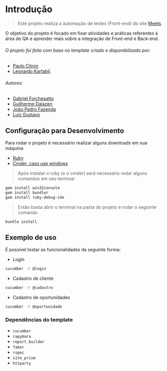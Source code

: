 # Introdução

> Este projeto realiza a automação de testes (Front-end) do site [Meets](https://meets.com.br/).

O objetivo do projeto é focado em fixar atividades e práticas referentes à área de QA e aprender mais sobre a integração de Front-end e Back-end.

###### O projeto foi feito com base no template criado e disponibilizado por: 
- [Paulo Citron](https://www.linkedin.com/in/paulocesarcit/?originalSubdomain=br)
- [Leonardo Kartabil](https://www.linkedin.com/in/leo-kartabil/?originalSubdomain=br).
###### Autores:
- [Gabriel Forchesatto](https://github.com/GabrielForchesatto)
- [Guilherme Dalazen](https://github.com/Dalazen)
- [João Pedro Fazenda](https://github.com/Fazenda-png)
- [Luiz Gustavo](https://github.com/GustavoOliveira)

## Configuração para Desenvolvimento

Para rodar o projeto é necessário realizar alguns downloads em sua máquina

- [Ruby](https://rubyinstaller.org/downloads/)
- [Cmder, caso use windows](https://cmder.net/)

> Após instalar o ruby (e o cmder) será necessário rodar alguns comandos em seu terminal
```sh
gem install win32console
gem install bundler
gem install ruby-debug-ide
```
> Então basta abrir o terminal na pasta do projeto e rodar o seguinte comando
```sh
bundle install
```

## Exemplo de uso

É possível testar as funcionalidades da seguinte forma:

- Login
```sh
cucumber -t @login
```
- Cadastro de cliente
```sh
cucumber -t @cadastro
```
- Cadastro de oportunidades
```sh
cucumber -t @oportunidade
```

### Dependências do template
- `cucumber`
- `capybara`
- `report_builder`
- `faker`
- `rspec`
- `site_prism`
- `httparty`
